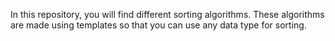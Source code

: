 In this repository, you will find different sorting algorithms.
These algorithms are made using templates so that you can use any data type for sorting.
